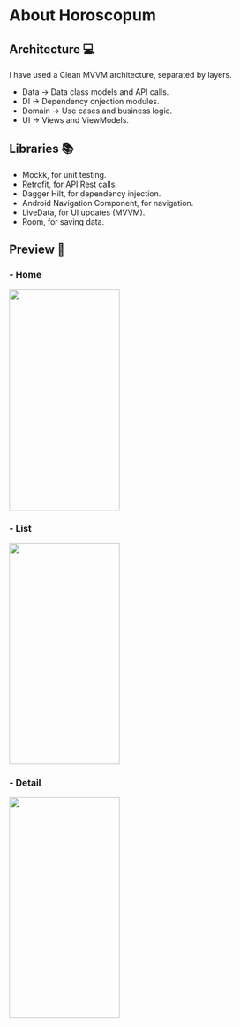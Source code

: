 # About Horoscopum

## Architecture 💻

I have used a Clean MVVM architecture, separated by layers.
* Data  -> Data class models and API calls.
* DI -> Dependency onjection modules. 
* Domain -> Use cases and business logic.
* UI -> Views and ViewModels.

## Libraries 📚

* Mockk, for unit testing.
* Retrofit, for API Rest calls.
* Dagger Hilt, for dependency injection.
* Android Navigation Component, for navigation.
* LiveData, for UI updates (MVVM).
* Room, for saving data.

## Preview 📱

### - Home
<img src="https://user-images.githubusercontent.com/101630863/161161309-7bcca5b1-fdd6-4a0d-a30a-015f89cb574c.png" width="200" height="400">

### - List
<img src="https://user-images.githubusercontent.com/101630863/161161329-320f149d-f1cc-4d56-adca-6c21875b5772.png" width="200" height="400">

### - Detail
<img src="https://user-images.githubusercontent.com/101630863/161161330-6e061bf9-d334-4f95-987e-8e852a851e76.png" width="200" height="400">
